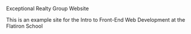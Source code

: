 Exceptional Realty Group Website

This is an example site for the Intro to Front-End Web Development at the Flatiron School
